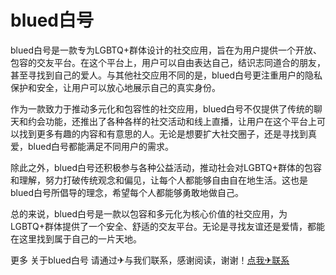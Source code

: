# blued白号

blued白号是一款专为LGBTQ+群体设计的社交应用，旨在为用户提供一个开放、包容的交友平台。在这个平台上，用户可以自由表达自己，结识志同道合的朋友，甚至寻找到自己的爱人。与其他社交应用不同的是，blued白号更注重用户的隐私保护和安全，让用户可以放心地展示自己的真实身份。

作为一款致力于推动多元化和包容性的社交应用，blued白号不仅提供了传统的聊天和约会功能，还推出了各种各样的社交活动和线上直播，让用户在这个平台上可以找到更多有趣的内容和有意思的人。无论是想要扩大社交圈子，还是寻找到真爱，blued白号都能满足不同用户的需求。

除此之外，blued白号还积极参与各种公益活动，推动社会对LGBTQ+群体的包容和理解，努力打破传统观念和偏见，让每个人都能够自由自在地生活。这也是blued白号所倡导的理念，希望每个人都能够勇敢地做自己。

总的来说，blued白号是一款以包容和多元化为核心价值的社交应用，为LGBTQ+群体提供了一个安全、舒适的交友平台。无论是寻找友谊还是爱情，都能在这里找到属于自己的一片天地。

更多 关于blued白号 请通过✈与我们联系，感谢阅读，谢谢！[点我✈联系](https://w.k02.cc)